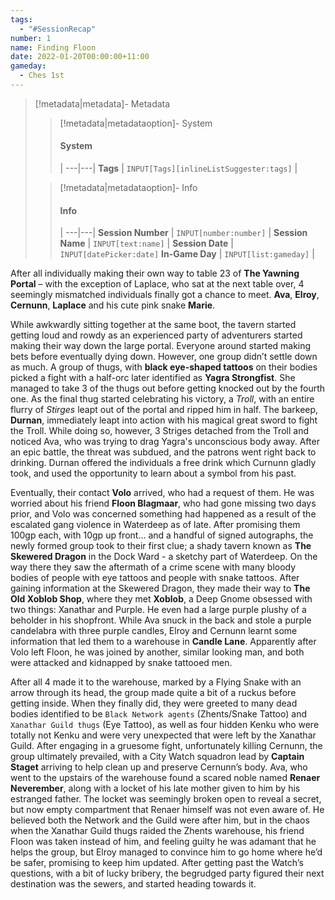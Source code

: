 ```yaml
---
tags:
  - "#SessionRecap"
number: 1
name: Finding Floon
date: 2022-01-20T00:00:00+11:00
gameday:
  - Ches 1st
---
```

> [!metadata|metadata]- Metadata 
>> [!metadata|metadataoption]- System
>> #### System
>>  |
>> ---|---|
> **Tags** | `INPUT[Tags][inlineListSuggester:tags]` |
>
>> [!metadata|metadataoption]- Info
>> #### Info
>>  |
>> ---|---|
>> **Session Number** | `INPUT[number:number]` |
>> **Session Name** | `INPUT[text:name]` |
>> **Session Date** | `INPUT[datePicker:date]`
>> **In-Game Day** | `INPUT[list:gameday]` |

After all individually making their own way to table 23 of __The Yawning Portal__ – with the exception of Laplace, who sat at the next table over, 4 seemingly mismatched individuals finally got a chance to meet. **Ava**, **Elroy**, **Cernunn**, **Laplace** and his cute pink snake **Marie**.

While awkwardly sitting together at the same boot, the tavern started getting loud and rowdy as an experienced party of adventurers started making their way down the large portal. Everyone around started making bets before eventually dying down. However, one group didn’t settle down as much. A group of thugs, with __black eye-shaped tattoos__ on their bodies picked a fight with a half-orc later identified as **Yagra Strongfist**. She managed to take 3 of the thugs out before getting knocked out by the fourth one. As the final thug started celebrating his victory, a *Troll*, with an entire flurry of *Stirges* leapt out of the portal and ripped him in half. The barkeep, **Durnan**, immediately leapt into action with his magical great sword to fight the Troll. While doing so, however, 3 Striges detached from the Troll and noticed Ava, who was trying to drag Yagra's unconscious body away. After an epic battle, the threat was subdued, and the patrons went right back to drinking. Durnan offered the individuals a free drink which Curnunn gladly took, and used the opportunity to learn about a symbol from his past.

Eventually, their contact **Volo** arrived, who had a request of them. He was worried about his friend **Floon Blagmaar**, who had gone missing two days prior, and Volo was concerned something had happened as a result of the escalated gang violence in Waterdeep as of late. After promising them 100gp each, with 10gp up front… and a handful of signed autographs, the newly formed group took to their first clue; a shady tavern known as __The Skewered Dragon__ in the Dock Ward - a sketchy part of Waterdeep. On the way there they saw the aftermath of a crime scene with many bloody bodies of people with eye tattoos and people with snake tattoos. After gaining information at the Skewered Dragon, they made their way to __The Old Xoblob Shop__, where they met **Xoblob**, a Deep Gnome obsessed with two things: Xanathar and Purple. He even had a large purple plushy of a beholder in his shopfront. While Ava snuck in the back and stole a purple candelabra with three purple candles, Elroy and Cernunn learnt some information that led them to a warehouse in __Candle Lane__. Apparently after Volo left Floon, he was joined by another, similar looking man, and both were attacked and kidnapped by snake tattooed men. 

After all 4 made it to the warehouse, marked by a Flying Snake with an arrow through its head, the group made quite a bit of a ruckus before getting inside. When they finally did, they were greeted to many dead bodies identified to be `Black Network agents` (Zhents/Snake Tattoo) and `Xanathar Guild thugs` (Eye Tattoo), as well as four hidden Kenku who were totally not Kenku and were very unexpected that were left by the Xanathar Guild. After engaging in a gruesome fight, unfortunately killing Cernunn, the group ultimately prevailed, with a City Watch squadron lead by **Captain Staget** arriving to help clean up and preserve Cernunn’s body. Ava, who went to the upstairs of the warehouse found a scared noble named **Renaer Neverember**, along with a locket of his late mother given to him by his estranged father. The locket was seemingly broken open to reveal a secret, but now empty compartment that Renaer himself was not even aware of. He believed both the Network and the Guild were after him, but in the chaos when the Xanathar Guild thugs raided the Zhents warehouse, his friend Floon was taken instead of him, and feeling guilty he was adamant that he helps the group, but Elroy managed to convince him to go home where he’d be safer, promising to keep him updated. After getting past the Watch’s questions, with a bit of lucky bribery, the begrudged party figured their next destination was the sewers, and started heading towards it.